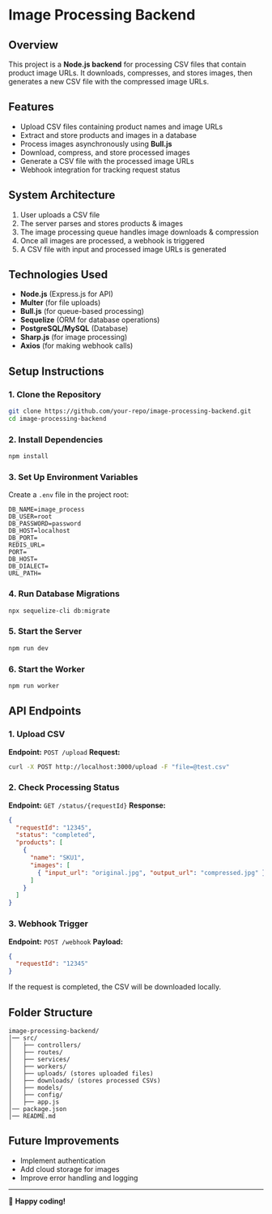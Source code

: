 # Image Processing Backend

## Overview
This project is a **Node.js backend** for processing CSV files that contain product image URLs. It downloads, compresses, and stores images, then generates a new CSV file with the compressed image URLs.

## Features
- Upload CSV files containing product names and image URLs
- Extract and store products and images in a database
- Process images asynchronously using **Bull.js**
- Download, compress, and store processed images
- Generate a CSV file with the processed image URLs
- Webhook integration for tracking request status

## System Architecture
1. User uploads a CSV file
2. The server parses and stores products & images
3. The image processing queue handles image downloads & compression
4. Once all images are processed, a webhook is triggered
5. A CSV file with input and processed image URLs is generated

## Technologies Used
- **Node.js** (Express.js for API)
- **Multer** (for file uploads)
- **Bull.js** (for queue-based processing)
- **Sequelize** (ORM for database operations)
- **PostgreSQL/MySQL** (Database)
- **Sharp.js** (for image processing)
- **Axios** (for making webhook calls)

## Setup Instructions
### 1. Clone the Repository
```sh
git clone https://github.com/your-repo/image-processing-backend.git
cd image-processing-backend
```

### 2. Install Dependencies
```sh
npm install
```

### 3. Set Up Environment Variables
Create a `.env` file in the project root:
```
DB_NAME=image_process
DB_USER=root
DB_PASSWORD=password
DB_HOST=localhost
DB_PORT=
REDIS_URL=
PORT=
DB_HOST=
DB_DIALECT=
URL_PATH=
```

### 4. Run Database Migrations
```sh
npx sequelize-cli db:migrate
```

### 5. Start the Server
```sh
npm run dev
```

### 6. Start the Worker
```sh
npm run worker
```

## API Endpoints
### **1. Upload CSV**
**Endpoint:** `POST /upload`
**Request:**
```sh
curl -X POST http://localhost:3000/upload -F "file=@test.csv"
```

### **2. Check Processing Status**
**Endpoint:** `GET /status/{requestId}`
**Response:**
```json
{
  "requestId": "12345",
  "status": "completed",
  "products": [
    {
      "name": "SKU1",
      "images": [
        { "input_url": "original.jpg", "output_url": "compressed.jpg" }
      ]
    }
  ]
}
```

### **3. Webhook Trigger**
**Endpoint:** `POST /webhook`
**Payload:**
```json
{
  "requestId": "12345"
}
```
If the request is completed, the CSV will be downloaded locally.

## Folder Structure
```
image-processing-backend/
│── src/
│   ├── controllers/
│   ├── routes/
│   ├── services/
│   ├── workers/
│   ├── uploads/ (stores uploaded files)
│   ├── downloads/ (stores processed CSVs)
│   ├── models/
│   ├── config/
│   ├── app.js
│── package.json
│── README.md
```

## Future Improvements
- Implement authentication
- Add cloud storage for images
- Improve error handling and logging

---
🚀 **Happy coding!**

